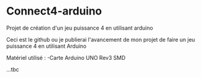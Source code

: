 # Connect4-arduino

Projet de création d'un jeu puissance 4 en utilisant arduino

Ceci est le github ou je publierai l'avancement de mon projet de faire un jeu puissance 4 en utilisant Arduino

Matériel utilisé :
-Carte Arduino UNO Rev3 SMD

...tbc
